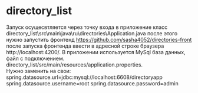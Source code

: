 # directory_list
Запуск осущесвтляется через точку входа в приложение класс directory_list\src\main\java\ru\directories\Application.java
после этого нужно запустить фронтенд https://github.com/sasha4052/directories-front
после запуска фронтенда ввести в адресной строке браузера http://localhost:4200/. В приложении используется MySql база данных, файл с подключением.  directory_list/src/main/resources/application.properties.  
Нужно заменить на свои:
  spring.datasource.url=jdbc:mysql://localhost:6608/directoryapp
  spring.datasource.username=root
  spring.datasource.password=admin


